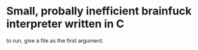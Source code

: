 # Small, probally inefficient brainfuck interpreter written in C

to run, give a file as the first argument.
